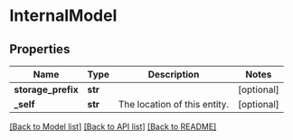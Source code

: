 # InternalModel

## Properties
Name | Type | Description | Notes
------------ | ------------- | ------------- | -------------
**storage_prefix** | **str** |  | [optional] 
**_self** | **str** | The location of this entity. | [optional] 

[[Back to Model list]](../README.md#documentation-for-models) [[Back to API list]](../README.md#documentation-for-api-endpoints) [[Back to README]](../README.md)


